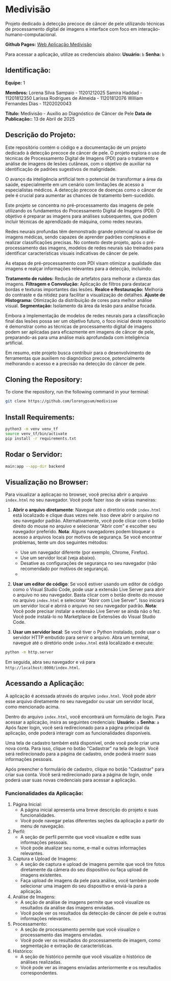 # Medivisão

Projeto dedicado à detecção precoce de câncer de pele utilizando técnicas de processamento digital de imagens e interface com foco em interação-humano-computacional.

**Github Pages:** [Web Aplicação Medivisão](https://lorenypsum.github.io/medivisao/)

Para acessar a aplicação, utilize as credenciais abaixo:
**Usuário:** `b`
**Senha:** `b`

## Identificação:

**Equipe:** 1

**Membros:**
Lorena Silva Sampaio - 11201212025
Samira Haddad - 11201812350
Larissa Rodrigues de Almeida - 11201812076
William Fernandes Dias - 11202020043

**Título:** Medivisão - Auxílio ao Diagnóstico de Câncer de Pele
**Data de Publicação::** 13 de Abril de 2025

## Descrição do Projeto:

Este repositório contém o código e a documentação de um projeto dedicado à detecção precoce de câncer de pele. O projeto explora o uso de técnicas de Processamento Digital de Imagens (PDI) para o tratamento e análise de imagens de lesões cutâneas, com o objetivo de auxiliar na identificação de padrões sugestivos de malignidade.

O avanço da inteligência artificial tem o potencial de transformar a área da saúde, especialmente em um cenário com limitações de acesso a especialistas médicos. A detecção precoce de doenças como o câncer de pele é crucial para aumentar as chances de tratamento bem-sucedido.

Este projeto se concentra no pré-processamento das imagens de pele utilizando os fundamentos do Processamento Digital de Imagens (PDI). O objetivo é preparar as imagens para análises subsequentes, que podem incluir técnicas de aprendizado de máquina, como redes neurais. 

Redes neurais profundas têm demonstrado grande potencial na análise de imagens médicas, sendo capazes de aprender padrões complexos e realizar classificações precisas. No contexto deste projeto, após o pré-processamento das imagens, modelos de redes neurais são treinados para identificar características visuais indicativas de câncer de pele.

As etapas de pré-processamento com PDI visam otimizar a qualidade das imagens e realçar informações relevantes para a detecção, incluindo:

**Tratamento de ruídos:** Redução de artefatos para melhorar a clareza das imagens.
**Filtragem e Convolução:** Aplicação de filtros para destacar bordas e texturas importantes das lesões.
**Realce e Restauração:** Melhoria do contraste e da nitidez para facilitar a visualização de detalhes.
**Ajuste de Histograma:** Otimização da distribuição de cores para melhor análise visual.
**Segmentação:** Isolamento da área da lesão para análise focada.

Embora a implementação de modelos de redes neurais para a classificação final das lesões possa ser um objetivo futuro, o foco inicial deste repositório é demonstrar como as técnicas de processamento digital de imagens podem ser aplicadas para eficazmente em imagens de câncer de pele, preparando-as para uma análise mais aprofundada com inteligência artificial. 

Em resumo, este projeto busca contribuir para o desenvolvimento de ferramentas que auxiliem no diagnóstico precoce, potencialmente melhorando o acesso e a precisão na detecção do câncer de pele.

## Cloning the Repository:
To clone the repository, run the following command in your terminal:

```bash 
git clone https://github.com/lorenypsum/medivisao
```

## Install Requirements:

```bash
python3 -m venv venv_tf
source venv_tf/bin/activate
pip install -r requirements.txt

```

## Rodar o Servidor:

```bash
main:app --app-dir backend
```

## Visualização no Browser:

Para visualizar a aplicaçao no browser, você precisa abrir o arquivo `index.html` no seu navegador. Você pode fazer isso de várias maneiras:

1. **Abrir o arquivo diretamente**: Navegue até o diretório onde `index.html` está localizado e clique duas vezes nele. Isso deve abrir o arquivo no seu navegador padrão.
    Alternativamente, você pode clicar com o botão direito do mouse no arquivo e selecionar "Abrir com" e escolher seu navegador preferido.
    **Nota**: Alguns navegadores podem bloquear o acesso a arquivos locais por motivos de segurança. Se você encontrar problemas, tente um dos seguintes métodos:
    - Use um navegador diferente (por exemplo, Chrome, Firefox).
    - Use um servidor local (veja abaixo).
    - Desative as configurações de segurança no seu navegador (não recomendado por motivos de segurança).
    - 
2. **Usar um editor de código**: Se você estiver usando um editor de código como o Visual Studio Code, pode usar a extensão Live Server para abrir o arquivo no seu navegador. Basta clicar com o botão direito do mouse no arquivo `index.html` e selecionar "Abrir com Live Server".
    Isso iniciará um servidor local e abrirá o arquivo no seu navegador padrão.
     **Nota**: Você pode precisar instalar a extensão Live Server se ainda não o fez.
    Você pode instalá-lo no Marketplace de Extensões do Visual Studio Code.

3. **Usar um servidor local**: Se você tiver o Python instalado, pode usar o servidor HTTP embutido para servir o arquivo. Abra um terminal, navegue até o diretório onde `index.html` está localizado e execute:
   
```bash
python -m http.server
```
   Em seguida, abra seu navegador e vá para `http://localhost:8000/index.html`.

## Acessando a Aplicação:

A aplicação é acessada através do arquivo `index.html`. Você pode abrir esse arquivo diretamente no seu navegador ou usar um servidor local, como mencionado acima.

Dentro do arquivo `index.html`, você encontrará um formulário de login. Para acessar a aplicação, insira as seguintes credenciais:
**Usuário:** `a`
**Senha:** `a`
Após fazer login, você será redirecionado para a página principal da aplicação, onde poderá interagir com as funcionalidades disponíveis.

Uma tela de cadastro também está disponível, onde você pode criar uma nova conta. Para isso, clique no botão "Cadastrar" na tela de login. Você será redirecionado para a página de cadastro, onde poderá inserir suas informações pessoais.

Após preencher o formulário de cadastro, clique no botão "Cadastrar" para criar sua conta. Você será redirecionado para a página de login, onde poderá usar suas novas credenciais para acessar a aplicação.

### Funcionalidades da Aplicação:

1. Página Inicial:
   - A página inicial apresenta uma breve descrição do projeto e suas funcionalidades.
   - Você pode navegar pelas diferentes seções da aplicação a partir do menu de navegação.
2. Perfil:
   - A seção de perfil permite que você visualize e edite suas informações pessoais.
   - Você pode atualizar seu nome, e-mail e outras informações relevantes.
3. Captura e Upload de Imagens:
   - A seção de captura e upload de imagens permite que você tire fotos diretamente da câmera do seu dispositivo ou faça upload de imagens existentes.
   - Faça upload de imagens da pele para análise, você também pode selecionar uma imagem do seu dispositivo e enviá-la para a aplicação.
4. Análise de Imagens:
   - A seção de análise de imagens permite que você visualize os resultados da análise das imagens enviadas.
   - Você pode ver os resultados da detecção de câncer de pele e outras informações relevantes.
5. Processamento:
   - A seção de processamento permite que você visualize o processamento das imagens enviadas.
   - Você pode ver os resultados do processamento de imagem, como segmentação e extração de características.
6. Histórico:
   - A seção de histórico permite que você visualize o histórico de análises realizadas.
   - Você pode ver as imagens enviadas anteriormente e os resultados correspondentes.  